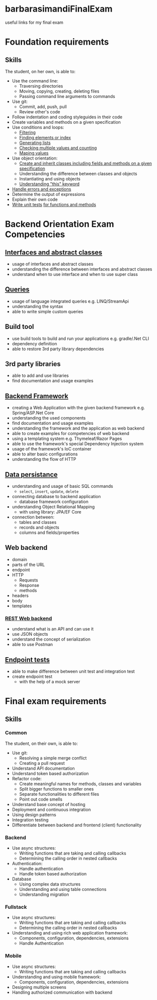# barbarasimandiFinalExam
useful links for my final exam


# Foundation requirements


## Skills

The student, on her own, is able to:

 -  Use the command line:
     -  Traversing directories
     -  Moving, copying, creating, deleting files
     -  Passing command line arguments to commands
 -  Use git:
     -  Commit, add, push, pull
     -  Review other's code
 -  Follow indentation and coding styleguides in their code
 -  Create variables and methods on a given specification
 -  Use conditions and loops:
     -  [Filtering]()
     -  [Finding elements or index]()
     -  [Generating lists]()
     -  [Checking multiple values and counting]()
     -  [Maping values]()
 -  Use object orientation:
     -  [Create and inherit classes including fields and methods on a given specification]()
     -  Understanding the difference between classes and objects
     -  Instantiating and using objects
     -  [Understanding "this" keyword]()
 -  [Handle errors and exceptions]()
 -  Determine the output of expressions
 -  Explain their own code
 -  [Write unit tests]() [for functions and methods]()



# Backend Orientation Exam Competencies

## [Interfaces and abstract classes]()

- usage of interfaces and abstract classes
- understanding the difference between interfaces and abstract classes
- understand when to use interface and when to use super class

## [Queries]()

- usage of language integrated queries e.g. LINQ/StreamApi
- understanding the syntax
- able to write simple custom queries

## Build tool

- use build tools to build and run your applications e.g. gradle/.Net CLI 
- dependency definition
- able to restore 3rd party library dependencies

## 3rd party libraries

- able to add and use libraries
- find documentation and usage examples

## [Backend Framework]()

- creating a Web Application with the given backend framework e.g. Spring/ASP.Net Core
- understanding the used components
- find documentation and usage examples
- understanding the framework and the application as web backend
- able to create examples for competencies of web backend
- using a templating system e.g. Thymeleaf/Razor Pages
- able to use the framework's special Dependency Injection system
- usage of the framework's IoC container
- able to alter basic configurations
- understanding the flow of HTTP

## [Data persistance]()

- understanding and usage of basic SQL commands
  - `select`, `insert`, `update`, `delete`
- connecting database to backend application
  - database framework configuration
- understanding Object Relational Mapping
  - with using library: JPA/EF Core
- connection between:
  - tables and classes
  - records and objects
  - columns and fields/properties
  
## Web backend

- domain
- parts of the URL
- endpoint
- HTTP
  - Requests
  - Response
  - methods
- headers
- body
- templates

### [REST Web backend]()

- understand what is an API and can use it
- use JSON objects
- understand the concept of serialization
- able to use Postman

## [Endpoint tests]()

- able to make difference between unit test and integration test
- create endpoint test
  - with the help of a mock server
  
  
  
# Final exam requirements


## Skills

### Common

The student, on their own, is able to:
 -  Use git:
     -  Resolving a simple merge conflict
     -  Creating a pull request
 -  Understand API documentation
 -  Understand token based authorization
 -  Refactor code:
     -  Create meaningful names for methods, classes and variables
     -  Split bigger functions to smaller ones
     -  Separate functionalities to different files
     -  Point out code smells
 -  Understand base concept of hosting
 -  Deployment and continuous integration
 -  Using design patterns
 -  Integration testing
 -  Differentiate between backend and frontend (client) functionality



### Backend

 -  Use async structures:
     -  Writing functions that are taking and calling callbacks
     -  Determining the calling order in nested callbacks
 -  Authentication:
     -  Handle authentication
     -  Handle token based authorization
 -  Database
     - Using complex data structures
     - Understanding and using table connections
     - Understanding migration 

### Fullstack

 -  Use async structures:
     -  Writing functions that are taking and calling callbacks
     -  Determining the calling order in nested callbacks
 -  Understanding and using rich web application framework:
     -  Components, configuration, dependencies, extensions
     -  Handle Authentication

### Mobile

 -  Use async structures:
     -  Writing functions that are taking and calling callbacks
 -  Understanding and using mobile framework:
     -  Components, configuration, dependencies, extensions
 -  Designing multiple screens
 -  Handling authorized communication with backend
